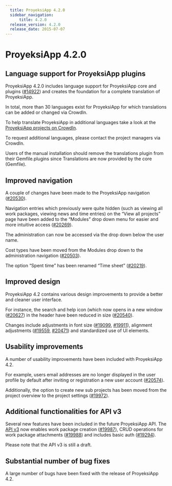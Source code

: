```yaml
---
  title: ProyeksiApp 4.2.0
  sidebar_navigation:
      title: 4.2.0
  release_version: 4.2.0
  release_date: 2015-07-07
---
```



# **ProyeksiApp 4.2.0**

## **Language support for ProyeksiApp plugins**

ProyeksiApp 4.2.0 includes language support for ProyeksiApp core and
plugins
([\#14922](https://community.proyeksi.id/work_packages/14922)) and
creates the foundation for a complete translation of ProyeksiApp.

In total, more than 30 languages exist for ProyeksiApp for which
translations can be added or changed via CrowdIn.

To help translate ProyeksiApp in additional languages take a look at the
[ProyeksiApp projects on CrowdIn](https://crowdin.com/projects/opf).

To request additional languages, please contact the project managers via
CrowdIn.

Users of the manual installation should remove the translations plugin
from their Gemfile.plugins since Translations are now provided by the
core (Gemfile).



## **Improved navigation**

A couple of changes have been made to the ProyeksiApp navigation
([\#20530](https://community.proyeksi.id/work_packages/20530)).

Navigation entries which previously were quite hidden (such as viewing
all work packages, viewing news and time entries) on the “View all
projects” page have been added to the “Modules” drop down menu for
easier and more intuitive access
([\#20269](https://community.proyeksi.id/work_packages/20269)).

The administration can now be accessed via the drop down below the user
name.

Cost types have been moved from the Modules drop down to the
administration navigation
([\#20503](https://community.proyeksi.id/work_packages/20503)).

The option “Spent time” has been renamed “Time sheet”
([\#20219](https://community.proyeksi.id/work_packages/20219)).



## **Improved design**

ProyeksiApp 4.2 contains various design improvements to provide a better
and cleaner user interface.

For instance, the search and help icon (which now opens in a new window
([\#20627](https://community.proyeksi.id/work_packages/20627)) in
the header have been reduced in size
([\#20540](https://community.proyeksi.id/work_packages/20540)).

Changes include adjustments in font size
([\#19099](https://community.proyeksi.id/work_packages/19099),
[\#19911](https://community.proyeksi.id/work_packages/19911)),
alignment adjustments
([\#19559](https://community.proyeksi.id/work_packages/19559),
[\#20471](https://community.proyeksi.id/work_packages/20471)) and
standardized use of UI elements.

## **Usability improvements**

A number of usability improvements have been included with ProyeksiApp
4.2.

For example, users email addresses are no longer displayed in the user
profile by default after inviting or registration a new user account
([\#20574](https://community.proyeksi.id/work_packages/20574)).

Additionally, the option to create new sub projects has been moved from
the project overview to the project settings
([\#19972](https://community.proyeksi.id/work_packages/19972)).

## **Additional functionalities for API v3**

Several new features have been included in the future ProyeksiApp API.
The [API v3](../../api/) now enables
work package creation
([\#19987](https://community.proyeksi.id/work_packages/19987)), CRUD
operations for work package attachments
([\#19988](https://community.proyeksi.id/work_packages/19988)) and
includes basic auth
([\#19294](https://community.proyeksi.id/work_packages/19294)).

Please note that the API v3 is still a draft.

## **Substantial number of bug fixes**

A large number of bugs have been fixed with the release of ProyeksiApp
4.2.
